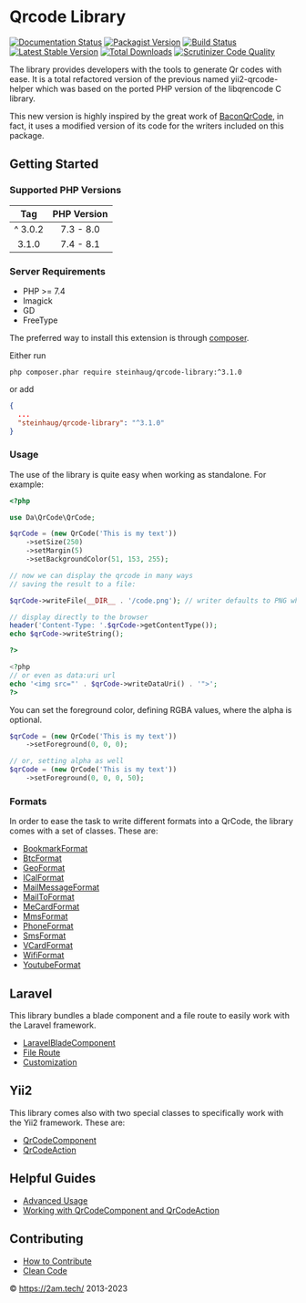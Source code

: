 # Qrcode Library

[![Documentation Status](https://readthedocs.org/projects/qrcode-library/badge/?version=latest)](http://qrcode-library.readthedocs.io/en/latest/?badge=latest)
[![Packagist Version](https://img.shields.io/packagist/v/steinhaug/qrcode-library.svg?style=flat-square)](https://packagist.org/packages/steinhaug/qrcode-library)
[![Build Status](https://travis-ci.org/steinhaug/qrcode-library.svg?branch=master)](https://travis-ci.org/steinhaug/qrcode-library)
[![Latest Stable Version](https://poser.pugx.org/steinhaug/qrcode-library/version)](https://packagist.org/packages/steinhaug/qrcode-library)
[![Total Downloads](https://poser.pugx.org/steinhaug/qrcode-library/downloads)](https://packagist.org/packages/steinhaug/qrcode-library)
[![Scrutinizer Code Quality](https://scrutinizer-ci.com/g/steinhaug/qrcode-library/badges/quality-score.png?b=master)](https://scrutinizer-ci.com/g/steinhaug/qrcode-library/?branch=master)

The library provides developers with the tools to generate Qr codes with ease. It is a total refactored version of the 
previous named yii2-qrcode-helper which was based on the ported PHP version of the libqrencode C library.  

This new version is highly inspired by the great work of [BaconQrCode](https://github.com/Bacon/BaconQrCode), in fact, 
it uses a modified version of its code for the writers included on this package.  

## Getting Started

### Supported PHP Versions  
| Tag | PHP Version |
| :---: |:----------:|
| ^ 3.0.2 |  7.3 - 8.0 |
| 3.1.0 |  7.4 - 8.1 |

### Server Requirements

- PHP >= 7.4
- Imagick
- GD
- FreeType

The preferred way to install this extension is through [composer](http://getcomposer.org/download/).

Either run

```
php composer.phar require steinhaug/qrcode-library:^3.1.0
```
or add

```json
{
  ...
  "steinhaug/qrcode-library": "^3.1.0"
}
```

### Usage 

The use of the library is quite easy when working as standalone. For example: 

```php
<?php 

use Da\QrCode\QrCode;

$qrCode = (new QrCode('This is my text'))
    ->setSize(250)
    ->setMargin(5)
    ->setBackgroundColor(51, 153, 255);

// now we can display the qrcode in many ways
// saving the result to a file:

$qrCode->writeFile(__DIR__ . '/code.png'); // writer defaults to PNG when none is specified

// display directly to the browser 
header('Content-Type: '.$qrCode->getContentType());
echo $qrCode->writeString();

?> 

<?php 
// or even as data:uri url
echo '<img src="' . $qrCode->writeDataUri() . '">';
?>
```

You can set the foreground color, defining RGBA values, where the alpha is optional.

```PHP
$qrCode = (new QrCode('This is my text'))
    ->setForeground(0, 0, 0);

// or, setting alpha as well
$qrCode = (new QrCode('This is my text'))
    ->setForeground(0, 0, 0, 50);
```

### Formats

In order to ease the task to write different formats into a QrCode, the library comes with a set of classes. These are: 

-  [BookmarkFormat](formats/bookmark.md)
-  [BtcFormat](formats/bitcoin.md) 
-  [GeoFormat](formats/geo.md)
-  [ICalFormat](formats/ical.md)
-  [MailMessageFormat](formats/mail-message.md)
-  [MailToFormat](formats/mail-to.md) 
-  [MeCardFormat](formats/me-card.md)
-  [MmsFormat](formats/mms.md)
-  [PhoneFormat](formats/phone.md)
-  [SmsFormat](formats/sms.md)
-  [VCardFormat](formats/vcard.md)
-  [WifiFormat](formats/wifi.md)
-  [YoutubeFormat](formats/youtube.md)

Laravel
----

This library bundles a blade component and a file route to easily work with the Laravel framework.

- [LaravelBladeComponent](laravel/blade-component.md)
- [File Route](laravel/file-route.md)
- [Customization](laravel/customization.md)

Yii2 
----

This library comes also with two special classes to specifically work with the Yii2 framework. These are: 

-  [QrCodeComponent](yii/qrcode-component.md)
-  [QrCodeAction](yii/qrcode-action.md)

Helpful Guides
--------------

-  [Advanced Usage](helpful-guides/advance-usage.md)
-  [Working with QrCodeComponent and QrCodeAction](helpful-guides/working-with-qrcode-component-and-qrcode-action.md)

Contributing
------------

-  [How to Contribute](contributing/how-to.md)
-  [Clean Code](contributing/clean-code.md)


© https://2am.tech/ 2013-2023
